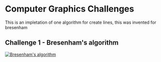 Computer Graphics Challenges
============================

This is an impletation of one algorithm for create lines, this was invented for bresenham

Challenge 1 - Bresenham's algorithm
-----------
[![Bresenham's algorithm](https://github.com/Tille/Computer-Graphic/raw/master/challenge1/screenshots/bresenham.png)](https://github.com/Tille/Computer-Graphic/blob/master/challenge1/java/src/bresenham/Bresenham.java)
